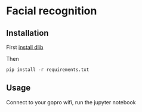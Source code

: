 # Facial recognition

## Installation

First [install dlib](https://gist.github.com/ageitgey/629d75c1baac34dfa5ca2a1928a7aeaf)

Then

```
pip install -r requirements.txt
```

## Usage

Connect to your gopro wifi, run the jupyter notebook